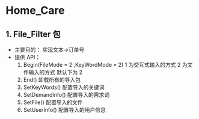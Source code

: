 # Home_Care

## 1. File_Filter 包

- 主要目的： 实现文本->订单号
- 提供 API：
  1. Begin(FileMode = 2 ,KeyWordMode = 2) 1 为交互式输入的方式 2 为文件输入的方式 默认下为 2
  2. End() 卸载所有的导入包
  3. SetKeyWords() 配置导入的关键词
  4. SetDemandInfo() 配置导入的需求词
  5. SetFile() 配置导入的文件
  6. SetUserInfo() 配置导入的用户信息
